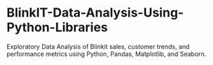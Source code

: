 # BlinkIT-Data-Analysis-Using-Python-Libraries
Exploratory Data Analysis of Blinkit sales, customer trends, and performance metrics using Python, Pandas, Matplotlib, and Seaborn.

